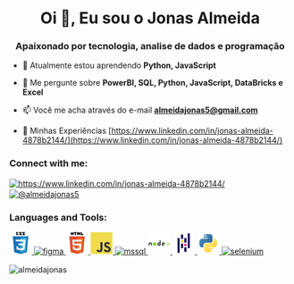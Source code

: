 <h1 align="center">Oi 👋, Eu sou o Jonas Almeida</h1>
<h3 align="center">Apaixonado por tecnologia, analise de dados e programação</h3>

- 🌱 Atualmente estou aprendendo **Python, JavaScript**

- 💬 Me pergunte sobre **PowerBI, SQL, Python, JavaScript, DataBricks e Excel**

- 📫 Você me acha através do e-mail **almeidajonas5@gmail.com**

- 📄 Minhas Experiências [https://www.linkedin.com/in/jonas-almeida-4878b2144/](https://www.linkedin.com/in/jonas-almeida-4878b2144/)

<h3 align="left">Connect with me:</h3>
<p align="left">
<a href="https://linkedin.com/in/https://www.linkedin.com/in/jonas-almeida-4878b2144/" target="blank"><img align="center" src="https://raw.githubusercontent.com/rahuldkjain/github-profile-readme-generator/master/src/images/icons/Social/linked-in-alt.svg" alt="https://www.linkedin.com/in/jonas-almeida-4878b2144/" height="30" width="40" /></a>
<a href="https://instagram.com/@almeidajonas5" target="blank"><img align="center" src="https://raw.githubusercontent.com/rahuldkjain/github-profile-readme-generator/master/src/images/icons/Social/instagram.svg" alt="@almeidajonas5" height="30" width="40" /></a>
</p>

<h3 align="left">Languages and Tools:</h3>
<p align="left"> <a href="https://www.w3schools.com/css/" target="_blank" rel="noreferrer"> <img src="https://raw.githubusercontent.com/devicons/devicon/master/icons/css3/css3-original-wordmark.svg" alt="css3" width="40" height="40"/> </a> <a href="https://www.figma.com/" target="_blank" rel="noreferrer"> <img src="https://www.vectorlogo.zone/logos/figma/figma-icon.svg" alt="figma" width="40" height="40"/> </a> <a href="https://www.w3.org/html/" target="_blank" rel="noreferrer"> <img src="https://raw.githubusercontent.com/devicons/devicon/master/icons/html5/html5-original-wordmark.svg" alt="html5" width="40" height="40"/> </a> <a href="https://developer.mozilla.org/en-US/docs/Web/JavaScript" target="_blank" rel="noreferrer"> <img src="https://raw.githubusercontent.com/devicons/devicon/master/icons/javascript/javascript-original.svg" alt="javascript" width="40" height="40"/> </a> <a href="https://www.microsoft.com/en-us/sql-server" target="_blank" rel="noreferrer"> <img src="https://www.svgrepo.com/show/303229/microsoft-sql-server-logo.svg" alt="mssql" width="40" height="40"/> </a> <a href="https://nodejs.org" target="_blank" rel="noreferrer"> <img src="https://raw.githubusercontent.com/devicons/devicon/master/icons/nodejs/nodejs-original-wordmark.svg" alt="nodejs" width="40" height="40"/> </a> <a href="https://pandas.pydata.org/" target="_blank" rel="noreferrer"> <img src="https://raw.githubusercontent.com/devicons/devicon/2ae2a900d2f041da66e950e4d48052658d850630/icons/pandas/pandas-original.svg" alt="pandas" width="40" height="40"/> </a> <a href="https://www.python.org" target="_blank" rel="noreferrer"> <img src="https://raw.githubusercontent.com/devicons/devicon/master/icons/python/python-original.svg" alt="python" width="40" height="40"/> </a> <a href="https://www.selenium.dev" target="_blank" rel="noreferrer"> <img src="https://raw.githubusercontent.com/detain/svg-logos/780f25886640cef088af994181646db2f6b1a3f8/svg/selenium-logo.svg" alt="selenium" width="40" height="40"/> </a> </p>

<p><img align="center" src="https://github-readme-stats.vercel.app/api/top-langs?username=almeidajonas&show_icons=true&locale=en&layout=compact" alt="almeidajonas" /></p>



<!---

- 👋 Hi, I’m @almeidajonas
- 👀 I’m interested in ...
- 🌱 I’m currently learning ...
- 💞️ I’m looking to collaborate on ...
- 📫 How to reach me ...


almeidajonas/almeidajonas is a ✨ special ✨ repository because its `README.md` (this file) appears on your GitHub profile.
You can click the Preview link to take a look at your changes.
--->
